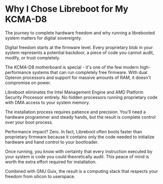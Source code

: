 # Why I Chose Libreboot for My KCMA-D8

The journey to complete hardware freedom and why running a librebooted system matters for digital sovereignty.

Digital freedom starts at the firmware level. Every proprietary blob in your system represents a potential backdoor, a piece of code you cannot audit, modify, or trust completely.

The KCMA-D8 motherboard is special - it's one of the few modern high-performance systems that can run completely free firmware. With dual Opteron processors and support for massive amounts of RAM, it doesn't compromise on power.

Libreboot eliminates the Intel Management Engine and AMD Platform Security Processor entirely. No hidden processors running proprietary code with DMA access to your system memory.

The installation process requires patience and precision. You'll need a hardware programmer and steady hands, but the result is complete control over your boot process.

Performance impact? Zero. In fact, Libreboot often boots faster than proprietary firmware because it contains only the code needed to initialize hardware and hand control to your bootloader.

Once running, you know with certainty that every instruction executed by your system is code you could theoretically audit. This peace of mind is worth the extra effort required for installation.

Combined with GNU Guix, the result is a computing stack that respects your freedom from silicon to userspace.